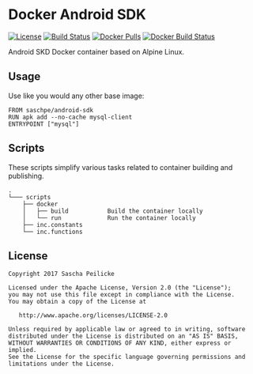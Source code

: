 # Docker Android SDK
[![License](http://img.shields.io/:license-apache-blue.svg)](http://www.apache.org/licenses/LICENSE-2.0.html)
[![Build Status](https://travis-ci.org/saschpe/docker-android-sdk.svg?branch=master)](https://travis-ci.org/saschpe/docker-android-sdk)
[![Docker Pulls](https://img.shields.io/docker/pulls/saschpe/android-sdk.svg)](https://hub.docker.com/r/saschpe/android-sdk/)
[![Docker Build Status](https://img.shields.io/docker/build/saschpe/android-sdk.svg)](https://hub.docker.com/r/saschpe/android-sdk/)

Android SKD Docker container based on Alpine Linux.


## Usage
Use like you would any other base image:

    FROM saschpe/android-sdk
    RUN apk add --no-cache mysql-client
    ENTRYPOINT ["mysql"]


## Scripts
These scripts simplify various tasks related to container building and
publishing.

    .
    └─── scripts
        ├── docker
        │   ├── build           Build the container locally
        │   └── run             Run the container locally
        ├── inc.constants
        └── inc.functions


## License

    Copyright 2017 Sascha Peilicke

    Licensed under the Apache License, Version 2.0 (the "License");
    you may not use this file except in compliance with the License.
    You may obtain a copy of the License at

       http://www.apache.org/licenses/LICENSE-2.0

    Unless required by applicable law or agreed to in writing, software
    distributed under the License is distributed on an "AS IS" BASIS,
    WITHOUT WARRANTIES OR CONDITIONS OF ANY KIND, either express or implied.
    See the License for the specific language governing permissions and
    limitations under the License.
